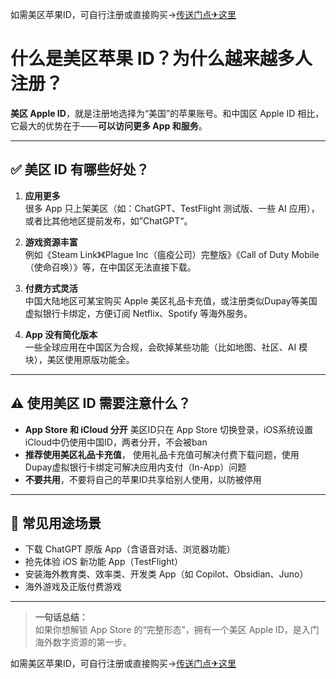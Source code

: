 如需美区苹果ID，可自行注册或直接购买-><a href="https://xiaohu837.net/buy/1" rel="nofollow">传送门点✈这里</a>

# 什么是美区苹果 ID？为什么越来越多人注册？

**美区 Apple ID**，就是注册地选择为“美国”的苹果账号。和中国区 Apple ID 相比，它最大的优势在于——**可以访问更多 App 和服务**。

---

## ✅ 美区 ID 有哪些好处？

1. **应用更多**  
   很多 App 只上架美区（如：ChatGPT、TestFlight 测试版、一些 AI 应用），或者比其他地区提前发布，如”ChatGPT“。

2. **游戏资源丰富**  
   例如《Steam Link》《Plague Inc（瘟疫公司）完整版》《Call of Duty Mobile（使命召唤）》等，在中国区无法直接下载。

3. **付费方式灵活**  
   中国大陆地区可某宝购买 Apple 美区礼品卡充值，或注册类似Dupay等美国虚拟银行卡绑定，方便订阅 Netflix、Spotify 等海外服务。

4. **App 没有简化版本**  
   一些全球应用在中国区为合规，会砍掉某些功能（比如地图、社区、AI 模块），美区使用原版功能全。

---

## ⚠️ 使用美区 ID 需要注意什么？

- **App Store 和 iCloud 分开** 美区ID只在 App Store 切换登录，iOS系统设置iCloud中仍使用中国ID，两者分开，不会被ban
- **推荐使用美区礼品卡充值**， 使用礼品卡充值可解决付费下载问题，使用Dupay虚拟银行卡绑定可解决应用内支付（In-App）问题
- **不要共用**，不要将自己的苹果ID共享给别人使用，以防被停用

---

## 📱 常见用途场景

- 下载 ChatGPT 原版 App（含语音对话、浏览器功能）  
- 抢先体验 iOS 新功能 App（TestFlight）  
- 安装海外教育类、效率类、开发类 App（如 Copilot、Obsidian、Juno）  
- 海外游戏及正版付费游戏  

---

> **一句话总结：**  
> 如果你想解锁 App Store 的“完整形态”，拥有一个美区 Apple ID，是入门海外数字资源的第一步。

如需美区苹果ID，可自行注册或直接购买-><a href="https://xiaohu837.net/buy/1" rel="nofollow">传送门点✈这里</a>
